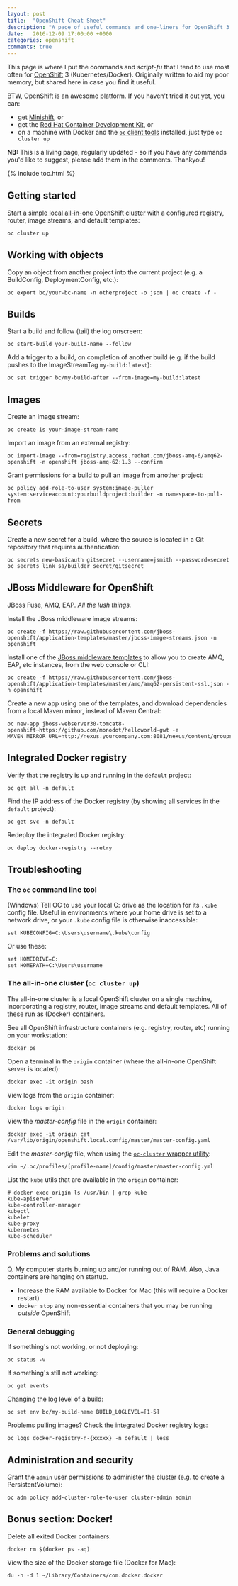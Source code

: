 ```yaml
---
layout: post
title:  "OpenShift Cheat Sheet"
description: "A page of useful commands and one-liners for OpenShift 3 - including builds, deployments, and troubleshooting."
date:   2016-12-09 17:00:00 +0000
categories: openshift
comments: true
---
```


This page is where I put the commands and _script-fu_ that I tend to use most often for [OpenShift][os] 3 (Kubernetes/Docker). Originally written to aid my poor memory, but shared here in case you find it useful.

BTW, OpenShift is an awesome platform. If you haven't tried it out yet, you can:

- get [Minishift][minishift], or
- get the [Red Hat Container Development Kit][cdk], or
- on a machine with Docker and the [`oc` client tools][occlient] installed, just type `oc cluster up`

**NB:** This is a living page, regularly updated - so if you have any commands you'd like to suggest, please add them in the comments. Thankyou!

{% include toc.html %}

## Getting started

[Start a simple local all-in-one OpenShift cluster][clusterup] with a configured registry, router, image streams, and default templates:

    oc cluster up

## Working with objects

Copy an object from another project into the current project (e.g. a BuildConfig, DeploymentConfig, etc.):

    oc export bc/your-bc-name -n otherproject -o json | oc create -f -

## Builds

Start a build and follow (tail) the log onscreen:

    oc start-build your-build-name --follow

Add a trigger to a build, on completion of another build (e.g. if the build pushes to the ImageStreamTag `my-build:latest`):

    oc set trigger bc/my-build-after --from-image=my-build:latest

## Images

Create an image stream:

    oc create is your-image-stream-name

Import an image from an external registry:

    oc import-image --from=registry.access.redhat.com/jboss-amq-6/amq62-openshift -n openshift jboss-amq-62:1.3 --confirm

Grant permissions for a build to pull an image from another project:

    oc policy add-role-to-user system:image-puller system:serviceaccount:yourbuildproject:builder -n namespace-to-pull-from

## Secrets

Create a new secret for a build, where the source is located in a Git repository that requires authentication:

    oc secrets new-basicauth gitsecret --username=jsmith --password=secret
    oc secrets link sa/builder secret/gitsecret

## JBoss Middleware for OpenShift

JBoss Fuse, AMQ, EAP. _All the lush things._

Install the JBoss middleware image streams:

    oc create -f https://raw.githubusercontent.com/jboss-openshift/application-templates/master/jboss-image-streams.json -n openshift

Install one of the [JBoss middleware templates][jbosstpl] to allow you to create AMQ, EAP, etc instances, from the web console or CLI:

    oc create -f https://raw.githubusercontent.com/jboss-openshift/application-templates/master/amq/amq62-persistent-ssl.json -n openshift

Create a new app using one of the templates, and download dependencies from a local Maven mirror, instead of Maven Central:

    oc new-app jboss-webserver30-tomcat8-openshift~https://github.com/monodot/helloworld-gwt -e MAVEN_MIRROR_URL=http://nexus.yourcompany.com:8081/nexus/content/groups/public/

## Integrated Docker registry

Verify that the registry is up and running in the `default` project:

    oc get all -n default

Find the IP address of the Docker registry (by showing all services in the `default` project):

    oc get svc -n default

Redeploy the integrated Docker registry:

    oc deploy docker-registry --retry

## Troubleshooting

### The `oc` command line tool

(Windows) Tell OC to use your local C: drive as the location for its `.kube` config file. Useful in environments where your home drive is set to a network drive, or your `.kube` config file is otherwise inaccessible:

    set KUBECONFIG=C:\Users\username\.kube\config

Or use these:

    set HOMEDRIVE=C:
    set HOMEPATH=C:\Users\username
    
### The all-in-one cluster (`oc cluster up`)

The all-in-one cluster is a local OpenShift cluster on a single machine, incorporating a registry, router, image streams and default templates. All of these run as (Docker) containers.

See all OpenShift infrastructure containers (e.g. registry, router, etc) running on your workstation:

    docker ps

Open a terminal in the `origin` container (where the all-in-one OpenShift server is located):

    docker exec -it origin bash

View logs from the `origin` container:

    docker logs origin

View the _master-config_ file in the `origin` container:

    docker exec -it origin cat /var/lib/origin/openshift.local.config/master/master-config.yaml

Edit the _master-config_ file, when using the [`oc-cluster` wrapper utility][wrapper]:

    vim ~/.oc/profiles/[profile-name]/config/master/master-config.yml

List the `kube` utils that are available in the `origin` container:

    # docker exec origin ls /usr/bin | grep kube
    kube-apiserver
    kube-controller-manager
    kubectl
    kubelet
    kube-proxy
    kubernetes
    kube-scheduler

### Problems and solutions

Q. My computer starts burning up and/or running out of RAM. Also, Java containers are hanging on startup.

- Increase the RAM available to Docker for Mac (this will require a Docker restart)
- `docker stop` any non-essential containers that you may be running _outside_ OpenShift

### General debugging

If something's not working, or not deploying:

    oc status -v

If something's still not working:

    oc get events

Changing the log level of a build:

    oc set env bc/my-build-name BUILD_LOGLEVEL=[1-5]

Problems pulling images? Check the integrated Docker registry logs:

    oc logs docker-registry-n-{xxxxx} -n default | less

## Administration and security

Grant the `admin` user permissions to administer the cluster (e.g. to create a PersistentVolume):

    oc adm policy add-cluster-role-to-user cluster-admin admin

## Bonus section: Docker!

Delete all exited Docker containers:

    docker rm $(docker ps -aq)

View the size of the Docker storage file (Docker for Mac):

    du -h -d 1 ~/Library/Containers/com.docker.docker

[os]: https://www.openshift.org/
[cdk]: https://developers.redhat.com/products/cdk/overview/
[minishift]: https://www.openshift.org/minishift/
[clusterup]: https://github.com/openshift/origin/blob/master/docs/cluster_up_down.md
[jbosstpl]: https://github.com/jboss-openshift/application-templates
[occlient]: https://github.com/openshift/origin/releases
[wrapper]: https://github.com/openshift-evangelists/oc-cluster-wrapper
